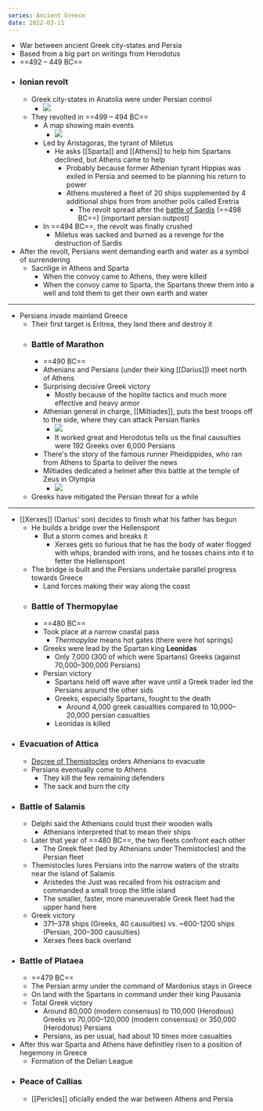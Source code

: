 ```yaml
---
series: Ancient Greece
date: 2022-03-11
---
```



- War between ancient Greek city-states and Persia
- Based from a big part on writings from Herodotus
- ==492 – 449 BC==
- ### Ionian revolt
    - Greek city-states in Anatolia were under Persian control
        - ![](https://firebasestorage.googleapis.com/v0/b/firescript-577a2.appspot.com/o/imgs%2Fapp%2FVitecek%2FEshVTiIH2T.png?alt=media&token=db84e844-8299-41e3-abff-63f48f984b54)
    - They revolted in ==499 – 494 BC==
        - A map showing main events
            - ![](https://upload.wikimedia.org/wikipedia/commons/thumb/c/c8/Ionian_Revolt_Campaign_Map.png/1024px-Ionian_Revolt_Campaign_Map.png)
        - Led by Aristagoras, the tyrant of Miletus
            - He asks [[Sparta]] and [[Athens]] to help him Spartans declined, but Athens came to help
                - Probably because former Athenian tyrant Hippias was exiled in Persia and seemed to be planning his return to power
                - Athens mustered a fleet of 20 ships supplemented by 4 additional ships from from another polis called Eretria
                    - The revolt spread after the [battle of Sardis](http://www.historyofwar.org/articles/battles_sardis_498.html) (==498 BC==) (important persian outpost)
        - In ==494 BC==, the revolt was finally crushed
            - Miletus was sacked and burned as a revenge for the destruction of Sardis 
- After the revolt, Persians went demanding earth and water as a symbol of surrendering
    - Sacrilige in Athens and Sparta
        - When the convoy came to Athens, they were killed
        - When the convoy came to Sparta, the Spartans threw them into a well and told them to get their own earth and water
---
- Persians invade mainland Greece
    - Their first target is Eritrea, they land there and destroy it
    - ### Battle of Marathon
        - ==490 BC==
        - Athenians and Persians (under their king [[Darius]]) meet north of Athens
        - Surprising decisive Greek victory
            - Mostly because of the hoplite tactics and much more effective and heavy armor
        - Athenian general in charge, [[Miltiades]], puts the best troops off to the side, where they can attack Persian flanks
            - ![](https://firebasestorage.googleapis.com/v0/b/firescript-577a2.appspot.com/o/imgs%2Fapp%2FVitecek%2F5TLs3rpIea.webp?alt=media&token=042f08d3-c86d-4fc1-9e8e-8cd111878327)
            - It worked great and Herodotus tells us the final causulties were 192 Greeks over 6,000 Persians
        - There's the story of the famous runner Pheidippides, who ran from Athens to Sparta to deliver the news
        - Miltiades dedicated a helmet after this battle at the temple of Zeus in Olympia
            - ![](https://firebasestorage.googleapis.com/v0/b/firescript-577a2.appspot.com/o/imgs%2Fapp%2FVitecek%2F7iWyzmdVzH.png?alt=media&token=e6db4764-c1a0-4590-8bdc-082291fde09e)
    - Greeks have mitigated the Persian threat for a while
---
- [[Xerxes]] (Darius' son) decides to finish what his father has begun
    - He builds a bridge over the Hellenspont
        - But a storm comes and breaks it
            - Xerxes gets so furious that he has the body of water flogged with whips, branded with irons, and he tosses chains into it to fetter the Hellenspont
    - The bridge is built and the Persians undertake parallel progress towards Greece
        - Land forces making their way along the coast
    - ### Battle of Thermopylae
        - ==480 BC==
        - Took place at a narrow coastal pass 
            - _Thermopylae_ means hot gates (there were hot springs)
        - Greeks were lead by the Spartan king **Leonidas**
            - Only 7,000 (300 of which were Spartans) Greeks (against 70,000–300,000 Persians)
        - Persian victory
        	- Spartans held off wave after wave until a Greek trader led the Persians around the other sids
            - Greeks, especially Spartans, fought to the death
				- Around 4,000 greek casualties compared to 10,000–20,000 persian casualties
			- Leonidas is killed
- ### Evacuation of Attica
    - [Decree of Themistocles](https://en.wikipedia.org/wiki/Decree_of_Themistocles) orders Athenians to evacuate
    - Persians eventually come to Athens
        - They kill the few remaining defenders
        - The sack and burn the city
- ### Battle of Salamis
     - Delphi said the Athenians could trust their wooden walls
		 - Athenians interpreted that to mean their ships 
    - Later that year of ==480 BC==, the two fleets confront each other
        - The Greek fleet (led by Athenians under Themistocles) and the Persian fleet
    - Themistocles lures Persians into the narrow waters of the straits near the island of Salamis
        - Aristedes the Just was recalled from his ostracism and commanded a small troop the little island
        - The smaller, faster, more maneuverable Greek fleet had the upper hand here
    - Greek victory
        - 371–378 ships (Greeks, 40 causulties) vs. ~600-1200 ships (Persian, 200–300 causulties)
        - Xerxes flees back overland
- ### Battle of Plataea
	- ==479 BC==
    - The Persian army under the command of Mardonius stays in Greece
    - On land with the Spartans in command under their king Pausania
    - Total Greek victory
		- Around 80,000 (modern consensus) to 110,000 (Herodous) Greeks vs 70,000–120,000 (modern consensus) or 350,000 (Herodotus) Persians
		- Persians, as per usual, had about 10 times more casualties
- After this war Sparta and Athens have definitley risen to a position of hegemony in Greece
    - Formation of the Delian League
- ### Peace of Callias
    - [[Pericles]] oficially ended the war between Athens and Persia
